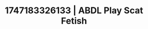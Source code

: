 ---
categories:
- Morning passion
- Erogenous zones
- Mindful sex
- Erotic tension
- Deepthroat
image: /assets/images/1747183326133.webp
layout: post
seo:
  description: Featured content with premium ABDL Play, Scat Fetish. HD images available.
  keywords: ABDL Play, Scat Fetish
  og_image: /assets/images/1747183326133.webp
  schema_type: VisualArtwork
tags:
- '#1747183326133'
- Scat Fetish
- ABDL Play
title: 1747183326133 | ABDL Play Scat Fetish
---